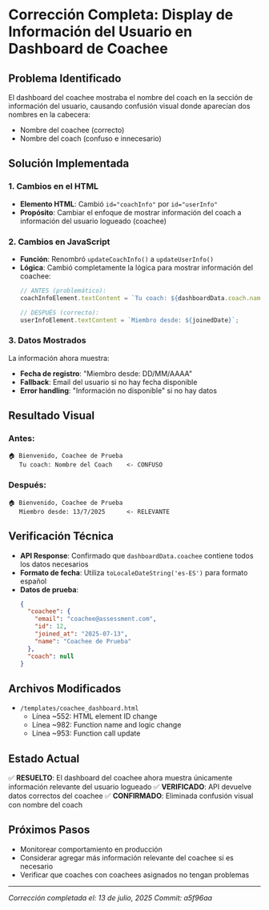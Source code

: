 # Corrección Completa: Display de Información del Usuario en Dashboard de Coachee

## Problema Identificado
El dashboard del coachee mostraba el nombre del coach en la sección de información del usuario, causando confusión visual donde aparecían dos nombres en la cabecera:
- Nombre del coachee (correcto)
- Nombre del coach (confuso e innecesario)

## Solución Implementada

### 1. Cambios en el HTML
- **Elemento HTML**: Cambió `id="coachInfo"` por `id="userInfo"`
- **Propósito**: Cambiar el enfoque de mostrar información del coach a información del usuario logueado (coachee)

### 2. Cambios en JavaScript
- **Función**: Renombró `updateCoachInfo()` a `updateUserInfo()`
- **Lógica**: Cambió completamente la lógica para mostrar información del coachee:
  ```javascript
  // ANTES (problemático):
  coachInfoElement.textContent = `Tu coach: ${dashboardData.coach.name}`;

  // DESPUÉS (correcto):
  userInfoElement.textContent = `Miembro desde: ${joinedDate}`;
  ```

### 3. Datos Mostrados
La información ahora muestra:
- **Fecha de registro**: "Miembro desde: DD/MM/AAAA" 
- **Fallback**: Email del usuario si no hay fecha disponible
- **Error handling**: "Información no disponible" si no hay datos

## Resultado Visual
### Antes:
```
🏠 Bienvenido, Coachee de Prueba
   Tu coach: Nombre del Coach    <- CONFUSO
```

### Después:
```
🏠 Bienvenido, Coachee de Prueba
   Miembro desde: 13/7/2025      <- RELEVANTE
```

## Verificación Técnica
- **API Response**: Confirmado que `dashboardData.coachee` contiene todos los datos necesarios
- **Formato de fecha**: Utiliza `toLocaleDateString('es-ES')` para formato español
- **Datos de prueba**: 
  ```json
  {
    "coachee": {
      "email": "coachee@assessment.com",
      "id": 12,
      "joined_at": "2025-07-13",
      "name": "Coachee de Prueba"
    },
    "coach": null
  }
  ```

## Archivos Modificados
- `/templates/coachee_dashboard.html`
  - Línea ~552: HTML element ID change
  - Línea ~982: Function name and logic change
  - Línea ~953: Function call update

## Estado Actual
✅ **RESUELTO**: El dashboard del coachee ahora muestra únicamente información relevante del usuario logueado
✅ **VERIFICADO**: API devuelve datos correctos del coachee
✅ **CONFIRMADO**: Eliminada confusión visual con nombre del coach

## Próximos Pasos
- Monitorear comportamiento en producción
- Considerar agregar más información relevante del coachee si es necesario
- Verificar que coaches con coachees asignados no tengan problemas

---
*Corrección completada el: 13 de julio, 2025*
*Commit: a5f96aa*
